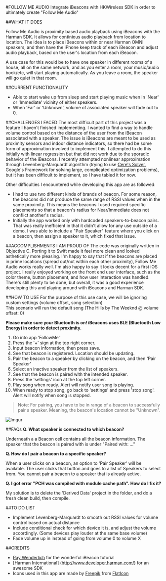 #FOLLOW ME AUDIO
Integrate iBeacons with HKWireless SDK in order to ultimately create "Follow Me Audio"

##WHAT IT DOES

Follow Me Audio is proximity based audio playback using iBeacons with the Harman SDK. It allows for continious audio playback from location to location. The idea is to place iBeacons within or near Harman OMNI speakers, and then have the iPhone keep track of each iBeacon and adjust audio playback, based on the user's location from each iBeacon. 

A use case for this would be to have one speaker in different rooms of a house, all on the same network, and as you enter a room, your music/audio book/etc, will start playing automatically. As you leave a room, the speaker will go quiet in that room. 

##CURRENT FUNCTIONALITY
- Able to start wake up from sleep and start playing music when in 'Near' or 'Immediate' vicinity of either speakers. 
- When 'Far' or 'Unknown', volume of associated speaker will fade out to 0.

##CHALLENGES I FACED
The most difficult part of this project was a feature I haven't finished implementing. I wanted to find a way to handle volume control based on the distance of the user from the iBeacon associated with a speaker. The issue is iBeacons are meant to be used as proximity sensors and indoor distance indicators, so there had be some form of approximation involved to implement this. I attempted to do this initially with linear regression but that did not work due to the sporadic behavior of the iBeacons. I recently attempted nonlinear approximation through Levenberg-Marquardt algorithm (trying to use [Cere's Solver](http://ceres-solver.org/index.html), Google's Framework for solving large, complicated optimization problems), but it has been difficult to implement, so I have tabled it for now. 

Other difficulties I encountered while developing this app are as followed:
- I had to use two different kinds of brands of beacon. For some reason, the beacons did not produce the same range of RSSI values when in the same proximity. This means the beacons I used required specific placements so that a beacon's radius for Near/Immediate does not conflict another's radius. 
- Initially the app worked only with hardcoded speakers-to-beacon pairs. That was really inefficient in that it didn't allow for any use outside of a demo. I was able to include a "Pair Speaker" feature where you click on a beacon, then assign a speaker to it, which fixed that issue.

##ACCOMPLISHMENTS I AM PROUD OF
The code was originally written in Objective C. Porting it to Swift made it feel more clean and looked asthetically more pleasing. I'm happy to say that if the beacons are placed in prime locations (spread out/not within each other proximity), Follow Me Audio works really well. I'm also happy to say it looks decent for a first iOS project. I really enjoyed working on the front end user interface, such as the color theme, button placement, and how user interaction was handled. There's still plenty to be done, but overall, it was a good experience developing this and playing around with iBeacons and Harman SDK.

##HOW TO USE
For the purpose of this use case, we will be ignoring custom settings (volume offset, song selection)
<br>This scenario will run the default song (The Hills by The Weeknd @ volume offset: 0)

**Please make sure your Bluetooth is on! iBeacons uses BLE (Bluetooth Low Energy) in order to detect proximity.**

1. Go into app 'FollowMe'
2. Press the '+' sign at the top right corner. 
3. Input beacon information, then press save.
4. See that beacon is registered. Location should be updating. 
5. Pair the beacon to a speaker by clicking on the beacon, and then 'Pair Speaker'
6. Select an inactive speaker from the list of speakers. 
7. See that the beacon is paired with the intended speaker.
8. Press the 'settings' icon at the top left corner.
9. Play song when ready. Alert will notify user song is playing. 
10. When ready to stop song, go back to 'settings' and press 'stop song'. Alert will notify when song is stopped. 

> Note: For pairing, you have to be in range of a beacon to successfully pair a speaker. Meaning, the beacon's location cannot be "Unknown".

![Imgur](http://i.imgur.com/7u7zRaw.png)

##FAQs
**Q. What speaker is connected to which beacon?**

Underneath a a Beacon cell contains all the beacon information. The speaker that the beacon is paired with is under "Paired with: ..."

**Q. How do I pair a beacon to a specific speaker?**

When a user clicks on a beacon, an option to 'Pair Speaker' will be available. The user clicks that button and goes to a list of Speakers to select from. You cannot pair a beacon to a speaker that is already active. 

**Q. I got error "PCH was compiled with module cache path". How do I fix it?**

My solution is to delete the 'Derived Data' project in the folder, and do a fresh clean build, then compile.

##TO DO LIST
- Implement Levenberg-Marquardt to smooth out RSSI values for volume control based on actual distance 
- Include conditional check for which device it is, and adjust the volume accordingly. (Some devices play louder at the same base volume)
- Fade volume up in instead of going from volume 0 to volume X

##CREDITS
- [Ray Wenderlich](http://www.raywenderlich.com/101891/ibeacons-tutorial-ios-swift) for the wonderful iBeacon tutorial 
- [Harman International] (http://www.developer.harman.com/) for an awesome SDK 
- Icons used in this app are made by [Freepik](http://www.freepik.com/) from [FlatIcon](http://www.flaticon.com/)

